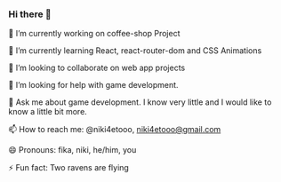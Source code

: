 ### Hi there 👋

🔭 I’m currently working on coffee-shop Project

🌱 I’m currently learning React, react-router-dom and CSS Animations

👯 I’m looking to collaborate on web app projects

🤔 I’m looking for help with game development.

💬 Ask me about game development. I know very little and I would like to know a little bit more.

📫 How to reach me: @niki4etooo, niki4etooo@gmail.com

😄 Pronouns: fika, niki, he/him, you

⚡ Fun fact: Two ravens are flying
